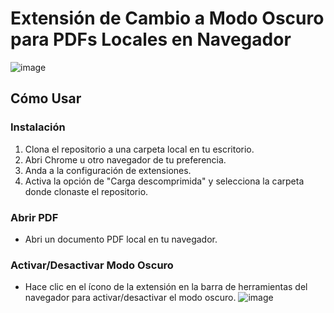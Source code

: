 # Extensión de Cambio a Modo Oscuro para PDFs Locales en Navegador

![image](https://github.com/NahuelArn/extensionModeOscuroLocalPdf/assets/100500003/7e15fd2d-88e1-426c-8742-ac39abd19183)

## Cómo Usar

### Instalación
1. Clona el repositorio a una carpeta local en tu escritorio.
2. Abri Chrome u otro navegador de tu preferencia.
3. Anda a la configuración de extensiones.
4. Activa la opción de "Carga descomprimida" y selecciona la carpeta donde clonaste el repositorio.

### Abrir PDF
- Abri un documento PDF local en tu navegador.

### Activar/Desactivar Modo Oscuro
- Hace clic en el ícono de la extensión en la barra de herramientas del navegador para activar/desactivar el modo oscuro.
![image](https://github.com/NahuelArn/extensionModeOscuroLocalPdf/assets/100500003/31c88566-ed07-45e2-a8de-0cd754983b22)
